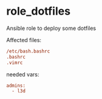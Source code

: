# role_dotfiles
Ansible role to deploy some dotfiles

Affected files:
```ini
/etc/bash.bashrc
.bashrc
.vimrc
```
needed vars:
```ini
admins:
  - l3d
```

